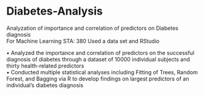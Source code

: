 # Diabetes-Analysis
Analyzation of importance and correlation of predictors on Diabetes diagnosis  
For Machine Learning STA: 380
Used a data set and RStudio

• Analyzed the importance and correlation of predictors on the successful diagnosis of diabetes through a dataset of 10000 individual subjects and thirty health-related predictors  
• Conducted multiple statistical analyses including Fitting of Trees, Random Forest, and Bagging via R to develop findings on largest predictors of an individual’s diabetes diagnosis
